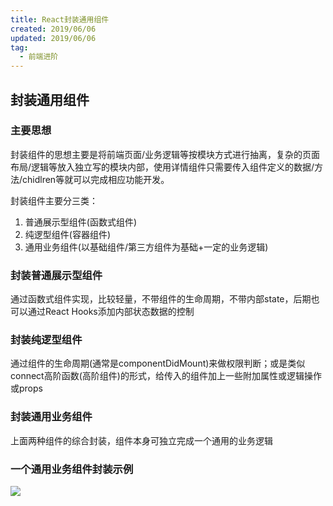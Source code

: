 ```yaml
---
title: React封装通用组件
created: 2019/06/06
updated: 2019/06/06
tag:
  - 前端进阶
---
```


## 封装通用组件

### 主要思想

封装组件的思想主要是将前端页面/业务逻辑等按模块方式进行抽离，复杂的页面布局/逻辑等放入独立写的模块内部，使用详情组件只需要传入组件定义的数据/方法/chidlren等就可以完成相应功能开发。

封装组件主要分三类：

1. 普通展示型组件(函数式组件)
2. 纯逻型组件(容器组件)
3. 通用业务组件(以基础组件/第三方组件为基础+一定的业务逻辑)

### 封装普通展示型组件

通过函数式组件实现，比较轻量，不带组件的生命周期，不带内部state，后期也可以通过React Hooks添加内部状态数据的控制

### 封装纯逻型组件

通过组件的生命周期(通常是componentDidMount)来做权限判断；或是类似connect高阶函数(高阶组件)的形式，给传入的组件加上一些附加属性或逻辑操作或props

### 封装通用业务组件

上面两种组件的综合封装，组件本身可独立完成一个通用的业务逻辑

### 一个通用业务组件封装示例

<img src="@imgs/4787d6dc-f780-4742-a971-f42f98d578b2.jpg">
